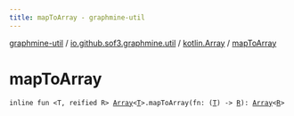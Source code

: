 ```yaml
---
title: mapToArray - graphmine-util
---
```


[graphmine-util](../../index.html) / [io.github.sof3.graphmine.util](../index.html) / [kotlin.Array](index.html) / [mapToArray](./map-to-array.html)

# mapToArray

`inline fun <T, reified R> `[`Array`](https://kotlinlang.org/api/latest/jvm/stdlib/kotlin/-array/index.html)`<`[`T`](map-to-array.html#T)`>.mapToArray(fn: (`[`T`](map-to-array.html#T)`) -> `[`R`](map-to-array.html#R)`): `[`Array`](https://kotlinlang.org/api/latest/jvm/stdlib/kotlin/-array/index.html)`<`[`R`](map-to-array.html#R)`>`